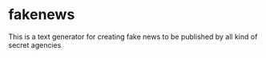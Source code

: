 # fakenews
This is a text generator for creating fake news to be published by all kind of secret agencies
